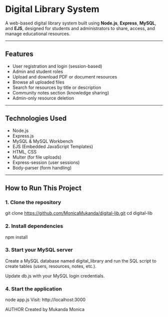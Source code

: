 # Digital Library System

A web-based digital library system built using **Node.js**, **Express**, **MySQL**, and **EJS**, designed for students and administrators to share, access, and manage educational resources.

---

## Features

- User registration and login (session-based)
- Admin and student roles
- Upload and download PDF or document resources
- Browse all uploaded files
- Search for resources by title or description
- Community notes section (knowledge sharing)
- Admin-only resource deletion

---

## Technologies Used

- Node.js
- Express.js
- MySQL & MySQL Workbench
- EJS (Embedded JavaScript Templates)
- HTML, CSS
- Multer (for file uploads)
- Express-session (user sessions)
- Body-parser (form handling)

---

## How to Run This Project 

### 1. Clone the repository

git clone https://github.com/MonicaMukanda/digital-lib.git
cd digital-lib

### 2. Install dependencies
npm install

### 3. Start your MySQL server
Create a MySQL database named digital_library and run the SQL script to create tables (users, resources, notes, etc.).

Update db.js with your MySQL login credentials.

### 4. Start the application
node app.js
Visit:
http://localhost:3000

AUTHOR
Created by Mukanda Monica
